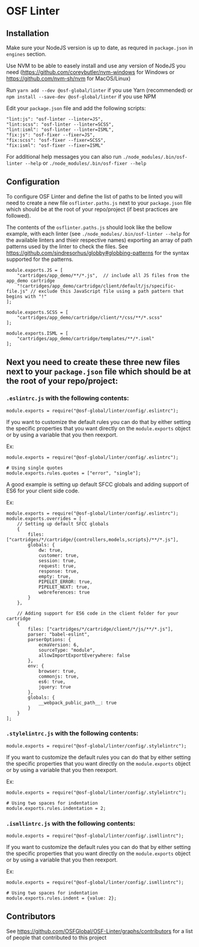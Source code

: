 # OSF Linter

## Installation
Make sure your NodeJS version is up to date, as requred in `package.json` in `engines` section.

Use NVM to be able to easely install and use any version of NodeJS you need (https://github.com/coreybutler/nvm-windows for Windows or https://github.com/nvm-sh/nvm for MacOS/Linux)

Run `yarn add --dev @osf-global/linter` if you use Yarn (recommended) or `npm install --save-dev @osf-global/linter` if you use NPM

Edit your `package.json` file and add the following scripts:

```
"lint:js": "osf-linter --linter=JS",
"lint:scss": "osf-linter --linter=SCSS",
"lint:isml": "osf-linter --linter=ISML",
"fix:js": "osf-fixer --fixer=JS",
"fix:scss": "osf-fixer --fixer=SCSS",
"fix:isml": "osf-fixer --fixer=ISML"
```

For additional help messages you can also run `./node_modules/.bin/osf-linter --help` or `./node_modules/.bin/osf-fixer --help`

## Configuration
To configure OSF Linter and define the list of paths to be linted you will need to create a new file `osflinter.paths.js` next to your `package.json` file which should be at the root of your repo/project (if best practices are followed).

The contents of the `osflinter.paths.js` should look like the bellow example, with each linter (see `./node_modules/.bin/osf-linter --help` for the available linters and thieir respective names) exporting an array of path patterns used by the linter to check the files. See https://github.com/sindresorhus/globby#globbing-patterns for the syntax supported for the patterns.

```
module.exports.JS = [
    "cartridges/app_demo/**/*.js",  // include all JS files from the app_demo cartridge
    "!cartridges/app_demo/cartridge/client/default/js/specific-file.js" // exclude this JavaScript file using a path pattern that begins with "!"
];

module.exports.SCSS = [
    "cartridges/app_demo/cartridge/client/*/css/**/*.scss"
];

module.exports.ISML = [
    "cartridges/app_demo/cartridge/templates/**/*.isml"
];
```


## Next you need to create these three new files next to your `package.json` file which should be at the root of your repo/project:

### `.eslintrc.js` with the following contents:

```
module.exports = require("@osf-global/linter/config/.eslintrc");
```

If you want to customize the default rules you can do that by either setting the specific properties that you want directly on the `module.exports` object or by using a variable that you then reexport.

Ex:
```
module.exports = require("@osf-global/linter/config/.eslintrc");

# Using single quotes
module.exports.rules.quotes = ["error", "single"];
```

A good example is setting up default SFCC globals and adding support of ES6 for your client side code.

Ex:
```
module.exports = require("@osf-global/linter/config/.eslintrc");
module.exports.overrides = [
    // Setting up default SFCC globals
    {
        files: ["cartridges/*/cartridge/{controllers,models,scripts}/**/*.js"],
        globals: {
            dw: true,
            customer: true,
            session: true,
            request: true,
            response: true,
            empty: true,
            PIPELET_ERROR: true,
            PIPELET_NEXT: true,
            webreferences: true
        }
    },

    // Adding support for ES6 code in the client folder for your cartridge
    {
        files: ["cartridges/*/cartridge/client/*/js/**/*.js"],
        parser: "babel-eslint",
        parserOptions: {
            ecmaVersion: 6,
            sourceType: "module",
            allowImportExportEverywhere: false
        },
        env: {
            browser: true,
            commonjs: true,
            es6: true,
            jquery: true
        },
        globals: {
            __webpack_public_path__: true
        }
    }
];
```


### `.stylelintrc.js` with the following contents:

```
module.exports = require("@osf-global/linter/config/.stylelintrc");
```

If you want to customize the default rules you can do that by either setting the specific properties that you want directly on the `module.exports` object or by using a variable that you then reexport.

Ex:
```
module.exports = require("@osf-global/linter/config/.stylelintrc");

# Using two spaces for indentation
module.exports.rules.indentation = 2;
```

### `.ismllintrc.js` with the following contents:

```
module.exports = require("@osf-global/linter/config/.ismllintrc");
```

If you want to customize the default rules you can do that by either setting the specific properties that you want directly on the `module.exports` object or by using a variable that you then reexport.

Ex:
```
module.exports = require("@osf-global/linter/config/.ismllintrc");

# Using two spaces for indentation
module.exports.rules.indent = {value: 2};
```

## Contributors
See https://github.com/OSFGlobal/OSF-Linter/graphs/contributors for a list of people that contributed to this project
